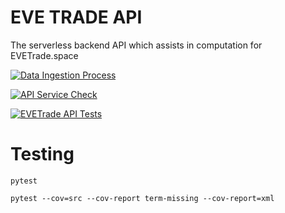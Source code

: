 # EVE TRADE API

The serverless backend API which assists in computation for EVETrade.space

[![Data Ingestion Process](https://github.com/awhipp/evetrade_api/actions/workflows/check_data_sync.yml/badge.svg)](https://github.com/awhipp/evetrade_api/actions/workflows/check_data_sync.yml)

[![API Service Check](https://github.com/awhipp/evetrade_api/actions/workflows/check_endpoints.yml/badge.svg)](https://github.com/awhipp/evetrade_api/actions/workflows/check_endpoints.yml)

[![EVETrade API Tests](https://github.com/awhipp/evetrade_api/actions/workflows/test_evetrade_api.yml/badge.svg)](https://github.com/awhipp/evetrade_api/actions/workflows/test_evetrade_api.yml)

# Testing

```
pytest
```

```
pytest --cov=src --cov-report term-missing --cov-report=xml
```